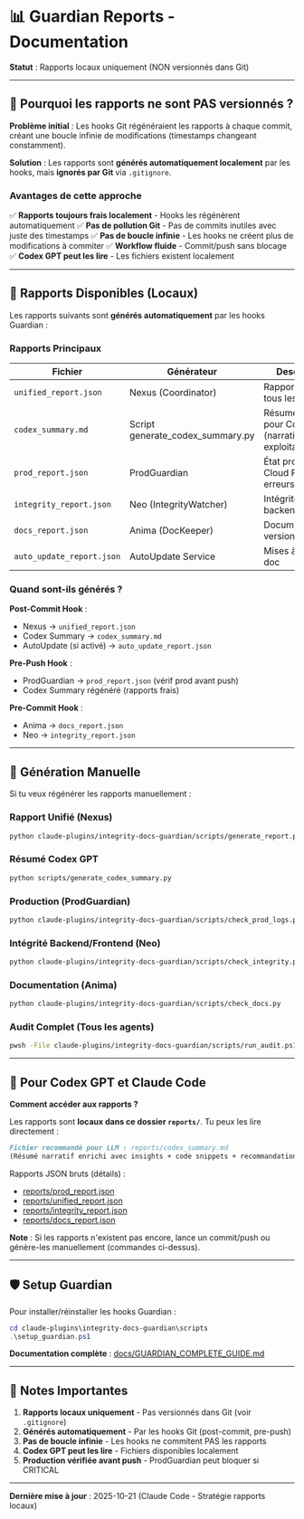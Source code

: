 # 📊 Guardian Reports - Documentation

**Statut** : Rapports locaux uniquement (NON versionnés dans Git)

---

## 🎯 Pourquoi les rapports ne sont PAS versionnés ?

**Problème initial** : Les hooks Git régénéraient les rapports à chaque commit, créant une boucle infinie de modifications (timestamps changeant constamment).

**Solution** : Les rapports sont **générés automatiquement localement** par les hooks, mais **ignorés par Git** via `.gitignore`.

### Avantages de cette approche

✅ **Rapports toujours frais localement** - Hooks les régénèrent automatiquement
✅ **Pas de pollution Git** - Pas de commits inutiles avec juste des timestamps
✅ **Pas de boucle infinie** - Les hooks ne créent plus de modifications à commiter
✅ **Workflow fluide** - Commit/push sans blocage
✅ **Codex GPT peut les lire** - Les fichiers existent localement

---

## 📁 Rapports Disponibles (Locaux)

Les rapports suivants sont **générés automatiquement** par les hooks Guardian :

### Rapports Principaux

| Fichier | Générateur | Description |
|---------|-----------|-------------|
| `unified_report.json` | Nexus (Coordinator) | Rapport unifié de tous les agents |
| `codex_summary.md` | Script generate_codex_summary.py | Résumé enrichi pour Codex GPT (narratif exploitable) |
| `prod_report.json` | ProdGuardian | État production Cloud Run + logs erreurs |
| `integrity_report.json` | Neo (IntegrityWatcher) | Intégrité backend/frontend |
| `docs_report.json` | Anima (DocKeeper) | Documentation + versioning |
| `auto_update_report.json` | AutoUpdate Service | Mises à jour auto doc |

### Quand sont-ils générés ?

**Post-Commit Hook** :
- Nexus → `unified_report.json`
- Codex Summary → `codex_summary.md`
- AutoUpdate (si activé) → `auto_update_report.json`

**Pre-Push Hook** :
- ProdGuardian → `prod_report.json` (vérif prod avant push)
- Codex Summary régénéré (rapports frais)

**Pre-Commit Hook** :
- Anima → `docs_report.json`
- Neo → `integrity_report.json`

---

## 🔧 Génération Manuelle

Si tu veux régénérer les rapports manuellement :

### Rapport Unifié (Nexus)
```bash
python claude-plugins/integrity-docs-guardian/scripts/generate_report.py
```

### Résumé Codex GPT
```bash
python scripts/generate_codex_summary.py
```

### Production (ProdGuardian)
```bash
python claude-plugins/integrity-docs-guardian/scripts/check_prod_logs.py
```

### Intégrité Backend/Frontend (Neo)
```bash
python claude-plugins/integrity-docs-guardian/scripts/check_integrity.py
```

### Documentation (Anima)
```bash
python claude-plugins/integrity-docs-guardian/scripts/check_docs.py
```

### Audit Complet (Tous les agents)
```bash
pwsh -File claude-plugins/integrity-docs-guardian/scripts/run_audit.ps1
```

---

## 🤖 Pour Codex GPT et Claude Code

**Comment accéder aux rapports ?**

Les rapports sont **locaux dans ce dossier `reports/`**. Tu peux les lire directement :

```markdown
Fichier recommandé pour LLM : reports/codex_summary.md
(Résumé narratif enrichi avec insights + code snippets + recommandations)
```

Rapports JSON bruts (détails) :
- [reports/prod_report.json](./prod_report.json)
- [reports/unified_report.json](./unified_report.json)
- [reports/integrity_report.json](./integrity_report.json)
- [reports/docs_report.json](./docs_report.json)

**Note** : Si les rapports n'existent pas encore, lance un commit/push ou génère-les manuellement (commandes ci-dessus).

---

## 🛡️ Setup Guardian

Pour installer/réinstaller les hooks Guardian :

```powershell
cd claude-plugins\integrity-docs-guardian\scripts
.\setup_guardian.ps1
```

**Documentation complète** : [docs/GUARDIAN_COMPLETE_GUIDE.md](../docs/GUARDIAN_COMPLETE_GUIDE.md)

---

## 📝 Notes Importantes

1. **Rapports locaux uniquement** - Pas versionnés dans Git (voir `.gitignore`)
2. **Générés automatiquement** - Par les hooks Git (post-commit, pre-push)
3. **Pas de boucle infinie** - Les hooks ne commitent PAS les rapports
4. **Codex GPT peut les lire** - Fichiers disponibles localement
5. **Production vérifiée avant push** - ProdGuardian peut bloquer si CRITICAL

---

**Dernière mise à jour** : 2025-10-21 (Claude Code - Stratégie rapports locaux)
